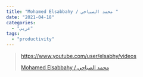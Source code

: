 ```yaml
---
title: "Mohamed Elsabbahy / محمد الصباحي "
date: "2021-04-18"
categories:
  - "عربي"
tags:
  - "productivity"
---
```


> https://www.youtube.com/user/elsabhy/videos
>
> [Mohamed Elsabbahy / محمد الصباحي ](https://www.youtube.com/user/elsabhy/videos)
